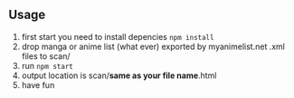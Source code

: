 ## Usage
1. first start you need to install depencies `npm install`
2. drop manga or anime list (what ever) exported by myanimelist.net .xml files to scan/
3. run `npm start`
4. output location is scan/**same as your file name**.html
5. have fun
